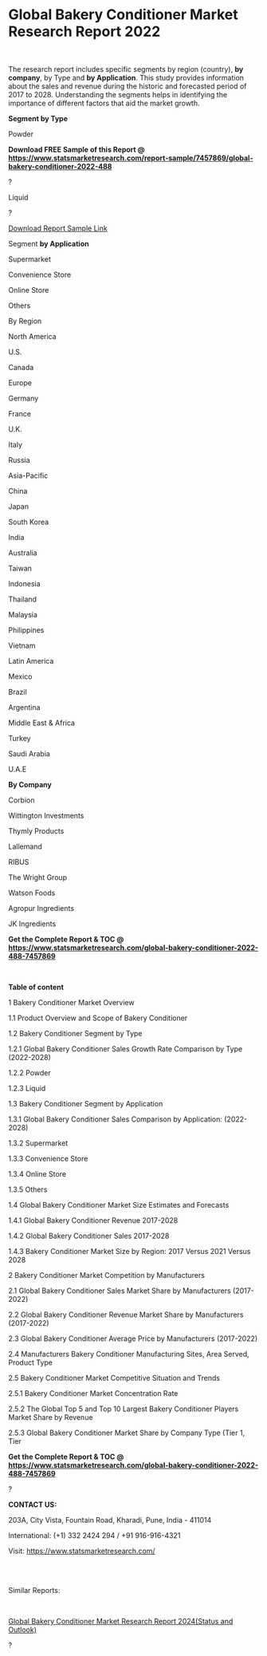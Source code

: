 <h1>Global Bakery Conditioner Market Research Report 2022</h1><br/><p>The research report includes specific segments by region (country), <strong>by company</strong>, by Type and <strong>by Application</strong>. This study provides information about the sales and revenue during the historic and forecasted period of 2017 to 2028. Understanding the segments helps in identifying the importance of different factors that aid the market growth.</p>
 
 
 
 <p><strong>Segment by Type</strong></p>
 
 
 
 <p>Powder</p>
 
 
 
 <div><b>Download FREE Sample of this Report @ <a href="https://www.statsmarketresearch.com/download-free-sample/7457869/global-bakery-conditioner-2022-488">https://www.statsmarketresearch.com/report-sample/7457869/global-bakery-conditioner-2022-488</a></b></div>
 
 
 
 <p>? </p>
 
 
 
 <p>Liquid</p>
 
 
 
 <p>? </p>
 
 
 
 <p><a href="https://www.statsmarketresearch.com/download-free-sample/7457869/global-bakery-conditioner-2022-488">Download Report Sample Link</a></p>
 
 
 
 <p>Segment <strong>by Application</strong></p>
 
 
 
 <p>Supermarket</p>
 
 
 
 <p>Convenience Store</p>
 
 
 
 <p>Online Store</p>
 
 
 
 <p>Others</p>
 
 
 
 <p>By Region</p>
 
 
 
 <p>North America</p>
 
 
 
 <p>U.S.</p>
 
 
 
 <p>Canada</p>
 
 
 
 <p>Europe</p>
 
 
 
 <p>Germany</p>
 
 
 
 <p>France</p>
 
 
 
 <p>U.K.</p>
 
 
 
 <p>Italy</p>
 
 
 
 <p>Russia</p>
 
 
 
 <p>Asia-Pacific</p>
 
 
 
 <p>China</p>
 
 
 
 <p>Japan</p>
 
 
 
 <p>South Korea</p>
 
 
 
 <p>India</p>
 
 
 
 <p>Australia</p>
 
 
 
 <p>Taiwan</p>
 
 
 
 <p>Indonesia</p>
 
 
 
 <p>Thailand</p>
 
 
 
 <p>Malaysia</p>
 
 
 
 <p>Philippines</p>
 
 
 
 <p>Vietnam</p>
 
 
 
 <p>Latin America</p>
 
 
 
 <p>Mexico</p>
 
 
 
 <p>Brazil</p>
 
 
 
 <p>Argentina</p>
 
 
 
 <p>Middle East & Africa</p>
 
 
 
 <p>Turkey</p>
 
 
 
 <p>Saudi Arabia</p>
 
 
 
 <p>U.A.E</p>
 
 
 
 <p><strong>By Company</strong></p>
 
 
 
 <p>Corbion</p>
 
 
 
 <p>Wittington Investments</p>
 
 
 
 <p>Thymly Products</p>
 
 
 
 <p>Lallemand</p>
 
 
 
 <p>RIBUS</p>
 
 
 
 <p>The Wright Group</p>
 
 
 
 <p>Watson Foods</p>
 
 
 
 <p>Agropur Ingredients</p>
 
 
 
 <p>JK Ingredients</p>
 
 
 
 <div><b>Get the Complete Report & TOC @ <a href="https://www.statsmarketresearch.com/global-bakery-conditioner-2022-488-7457869">https://www.statsmarketresearch.com/global-bakery-conditioner-2022-488-7457869</a></b></div>
 
 
 
 <p><br />
 
 <b>Table of content</b></p>
 
 
 
 <p>1 Bakery Conditioner Market Overview<br />
 
 1.1 Product Overview and Scope of Bakery Conditioner<br />
 
 1.2 Bakery Conditioner Segment by Type<br />
 
 1.2.1 Global Bakery Conditioner Sales Growth Rate Comparison by Type (2022-2028)<br />
 
 1.2.2 Powder<br />
 
 1.2.3 Liquid<br />
 
 1.3 Bakery Conditioner Segment by Application<br />
 
 1.3.1 Global Bakery Conditioner Sales Comparison by Application: (2022-2028)<br />
 
 1.3.2 Supermarket<br />
 
 1.3.3 Convenience Store<br />
 
 1.3.4 Online Store<br />
 
 1.3.5 Others<br />
 
 1.4 Global Bakery Conditioner Market Size Estimates and Forecasts<br />
 
 1.4.1 Global Bakery Conditioner Revenue 2017-2028<br />
 
 1.4.2 Global Bakery Conditioner Sales 2017-2028<br />
 
 1.4.3 Bakery Conditioner Market Size by Region: 2017 Versus 2021 Versus 2028<br />
 
 2 Bakery Conditioner Market Competition by Manufacturers<br />
 
 2.1 Global Bakery Conditioner Sales Market Share by Manufacturers (2017-2022)<br />
 
 2.2 Global Bakery Conditioner Revenue Market Share by Manufacturers (2017-2022)<br />
 
 2.3 Global Bakery Conditioner Average Price by Manufacturers (2017-2022)<br />
 
 2.4 Manufacturers Bakery Conditioner Manufacturing Sites, Area Served, Product Type<br />
 
 2.5 Bakery Conditioner Market Competitive Situation and Trends<br />
 
 2.5.1 Bakery Conditioner Market Concentration Rate<br />
 
 2.5.2 The Global Top 5 and Top 10 Largest Bakery Conditioner Players Market Share by Revenue<br />
 
 2.5.3 Global Bakery Conditioner Market Share by Company Type (Tier 1, Tier</p>
 
 
 
 <div><b>Get the Complete Report & TOC @ <a href="https://www.statsmarketresearch.com/global-bakery-conditioner-2022-488-7457869">https://www.statsmarketresearch.com/global-bakery-conditioner-2022-488-7457869</a></b></div>
 
 
 
 <p>? </p>
 
 
 
 <p><b>CONTACT US:</b><br />
 
 203A, City Vista, Fountain Road, Kharadi, Pune, India - 411014<br />
 
 International: (+1) 332 2424 294 / +91 916-916-4321<br />
 
 Visit: <a href="https://www.statsmarketresearch.com/">https://www.statsmarketresearch.com/</a><br />
 
 <br />
 
 <br />
 
 Similar Reports:<br />
 
 <br />
 
 <a href="https://www.statsmarketresearch.com/global-bakery-conditioner-2024-855-7993398">Global Bakery Conditioner Market Research Report 2024(Status and Outlook)</a><br />
 
 ? </p>